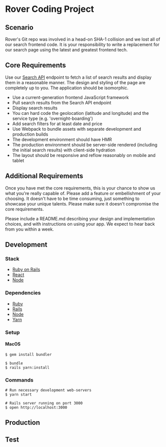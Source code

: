 # Rover Coding Project

## Scenario

Rover's Git repo was involved in a head-on SHA-1 collision and we lost all of our search frontend code. It is your responsibility to write a replacement for our search page using the latest and greatest frontend tech.

##  Core Requirements

Use our [Search API](/search-api.md) endpoint to fetch a list of search results and display them in a reasonable manner. The design and styling of the page are completely up to you. The application should be isomorphic.

- Use a current-generation frontend JavaScript framework
- Pull search results from the Search API endpoint
- Display search results
- You can hard code the geolocation (latitude and longitude) and the service type (e.g. 'overnight-boarding')
- Add search filters for at least date and price
- Use Webpack to bundle assets with separate development and production builds
- The development environment should have HMR
- The production environment should be server-side rendered (including the initial search results) with client-side hydration
- The layout should be responsive and reflow reasonably on mobile and tablet

## Additional Requirements

Once you have met the core requirements, this is your chance to show us what you're really capable of. Please add a feature or embellishment of your choosing. It doesn't have to be time consuming, just something to showcase your unique talents. Please make sure it doesn't compromise the core requirements.

Please include a README.md describing your design and implementation choices, and with instructions on using your app. We expect to hear back from you within a week.

## Development

### Stack
* [Ruby on Rails](http://rubyonrails.org)
* [React](https://facebook.github.io/react)
* [Node](https://nodejs.org)

### Dependencies
* [Ruby](https://www.ruby-lang.org/en/downloads)
* [Rails](https://github.com/rails/rails)
* [Node](https://nodejs.org/en/download)
* [Yarn](https://yarnpkg.com/lang/en/docs/install)

### Setup

#### MacOS
```
$ gem install bundler

$ bundle
$ rails yarn:install
```

### Commands
```
# Run necessary development web-servers
$ yarn start

# Rails server running on port 3000
$ open http://localhost:3000
```

## Production

## Test
